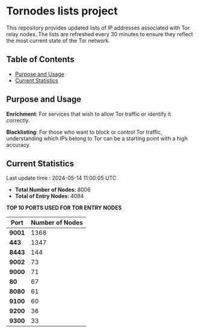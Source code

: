 # Tornodes lists project

This repository provides updated lists of IP addresses associated with Tor relay nodes. The lists are refreshed every 30 minutes to ensure they reflect the most current state of the Tor network.

## Table of Contents

- [Purpose and Usage](#purpose-and-usage)
- [Current Statistics](#current-statistics)


## Purpose and Usage

**Enrichment**: For services that wish to allow Tor traffic or identify it correctly.

**Blacklisting**: For those who want to block or control Tor traffic, understanding which IPs belong to Tor can be a starting point with a high accuracy.

## Current Statistics

Last update time : 2024-05-14 11:00:05 UTC

- **Total Number of Nodes**: 8006
- **Total of Entry Nodes**: 4084

**TOP 10 PORTS USED FOR TOR ENTRY NODES**

| **Port** | **Number of Nodes** |
|------|-----------------|
| **9001**   | 1368  |
| **443**   | 1347  |
| **8443**   | 144  |
| **9002**   | 73  |
| **9000**   | 71  |
| **80**   | 67  |
| **8080**   | 61  |
| **9100**   | 60  |
| **9200**   | 36  |
| **9300**   | 33  |

